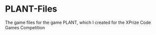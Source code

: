 # PLANT-Files
The game files for the game PLANT, which I created for the XPrize Code Games Competition
